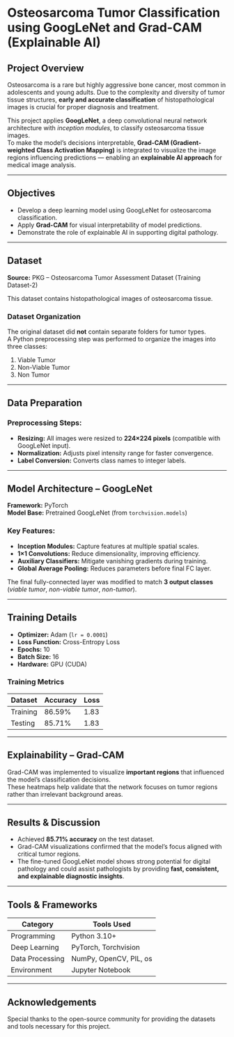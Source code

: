 # Osteosarcoma Tumor Classification using GoogLeNet and Grad-CAM (Explainable AI)

## Project Overview  
Osteosarcoma is a rare but highly aggressive bone cancer, most common in adolescents and young adults. Due to the complexity and diversity of tumor tissue structures, **early and accurate classification** of histopathological images is crucial for proper diagnosis and treatment.  

This project applies **GoogLeNet**, a deep convolutional neural network architecture with *inception modules*, to classify osteosarcoma tissue images.  
To make the model’s decisions interpretable, **Grad-CAM (Gradient-weighted Class Activation Mapping)** is integrated to visualize the image regions influencing predictions — enabling an **explainable AI approach** for medical image analysis.

---

## Objectives  
- Develop a deep learning model using GoogLeNet for osteosarcoma classification.  
- Apply **Grad-CAM** for visual interpretability of model predictions.  
- Demonstrate the role of explainable AI in supporting digital pathology.  

---

## Dataset  
**Source:** PKG – Osteosarcoma Tumor Assessment Dataset (Training Dataset-2)  

This dataset contains histopathological images of osteosarcoma tissue.  

### Dataset Organization  
The original dataset did **not** contain separate folders for tumor types.  
A Python preprocessing step was performed to organize the images into three classes:  
 1) Viable Tumor
 2) Non-Viable Tumor
 3) Non Tumor

---

## Data Preparation  

### Preprocessing Steps:
- **Resizing:** All images were resized to **224×224 pixels** (compatible with GoogLeNet input).  
- **Normalization:** Adjusts pixel intensity range for faster convergence.  
- **Label Conversion:** Converts class names to integer labels.  

---

## Model Architecture – GoogLeNet  

**Framework:** PyTorch  
**Model Base:** Pretrained GoogLeNet (from `torchvision.models`)  

### Key Features:
- **Inception Modules:** Capture features at multiple spatial scales.  
- **1×1 Convolutions:** Reduce dimensionality, improving efficiency.  
- **Auxiliary Classifiers:** Mitigate vanishing gradients during training.  
- **Global Average Pooling:** Reduces parameters before final FC layer.  

The final fully-connected layer was modified to match **3 output classes** (*viable tumor*, *non-viable tumor*, *non-tumor*).

---

## Training Details  

- **Optimizer:** Adam (`lr = 0.0001`)  
- **Loss Function:** Cross-Entropy Loss  
- **Epochs:** 10  
- **Batch Size:** 16  
- **Hardware:** GPU (CUDA)  

### Training Metrics  
| Dataset  | Accuracy | Loss |
|-----------|-----------|------|
| Training  | 86.59%    | 1.83 |
| Testing   | 85.71%    | 1.83 |

---

## Explainability – Grad-CAM  

Grad-CAM was implemented to visualize **important regions** that influenced the model’s classification decisions.  
These heatmaps help validate that the network focuses on tumor regions rather than irrelevant background areas.  

---

## Results & Discussion  
- Achieved **85.71% accuracy** on the test dataset.  
- Grad-CAM visualizations confirmed that the model’s focus aligned with critical tumor regions.  
- The fine-tuned GoogLeNet model shows strong potential for digital pathology and could assist pathologists by providing **fast, consistent, and explainable diagnostic insights**.

---

## Tools & Frameworks  

| Category | Tools Used |
|-----------|-------------|
| Programming | Python 3.10+ |
| Deep Learning | PyTorch, Torchvision |
| Data Processing | NumPy, OpenCV, PIL, os |
| Environment | Jupyter Notebook |

---

## Acknowledgements

Special thanks to the open-source community for providing the datasets and tools necessary for this project.
